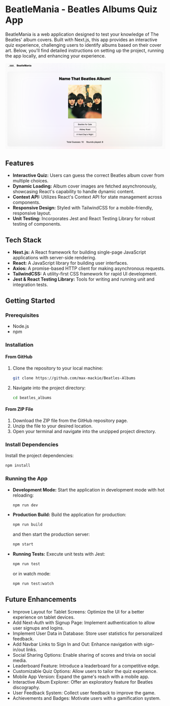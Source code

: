 # BeatleMania - Beatles Albums Quiz App

BeatleMania is a web application designed to test your knowledge of The Beatles' album covers. Built with Next.js, this app provides an interactive quiz experience, challenging users to identify albums based on their cover art. Below, you'll find detailed instructions on setting up the project, running the app locally, and enhancing your experience.

![alt text](image.png)

## Features

- **Interactive Quiz:** Users can guess the correct Beatles album cover from multiple choices.
- **Dynamic Loading:** Album cover images are fetched asynchronously, showcasing React's capability to handle dynamic content.
- **Context API:** Utilizes React's Context API for state management across components.
- **Responsive Design:** Styled with TailwindCSS for a mobile-friendly, responsive layout.
- **Unit Testing:** Incorporates Jest and React Testing Library for robust testing of components.

## Tech Stack

- **Next.js:** A React framework for building single-page JavaScript applications with server-side rendering.
- **React:** A JavaScript library for building user interfaces.
- **Axios:** A promise-based HTTP client for making asynchronous requests.
- **TailwindCSS:** A utility-first CSS framework for rapid UI development.
- **Jest & React Testing Library:** Tools for writing and running unit and integration tests.

## Getting Started

### Prerequisites

- Node.js
- npm

### Installation

#### From GitHub

1. Clone the repository to your local machine:
   ```sh
   git clone https://github.com/max-mackie/Beatles-Albums
   ```
2. Navigate into the project directory:
   ```sh
   cd beatles_albums
   ```

#### From ZIP File

1. Download the ZIP file from the GitHub repository page.
2. Unzip the file to your desired location.
3. Open your terminal and navigate into the unzipped project directory.

### Install Dependencies

Install the project dependencies:
```sh
npm install
```

### Running the App

- **Development Mode:**
  Start the application in development mode with hot reloading:
  ```sh
  npm run dev
  ```
- **Production Build:**
  Build the application for production:
  ```sh
  npm run build
  ```
  and then start the production server:
  ```sh
  npm start
  ```
- **Running Tests:**
  Execute unit tests with Jest:
  ```sh
  npm run test
  ```
  or in watch mode:
  ```sh
  npm run test:watch
  ```

## Future Enhancements

- Improve Layout for Tablet Screens: Optimize the UI for a better experience on tablet devices.
- Add Next-Auth with Signup Page: Implement authentication to allow user signups and logins.
- Implement User Data in Database: Store user statistics for personalized feedback.
- Add Navbar Links to Sign In and Out: Enhance navigation with sign-in/out links.
- Social Sharing Options: Enable sharing of scores and trivia on social media.
- Leaderboard Feature: Introduce a leaderboard for a competitive edge.
- Customizable Quiz Options: Allow users to tailor the quiz experience.
- Mobile App Version: Expand the game's reach with a mobile app.
- Interactive Album Explorer: Offer an exploratory feature for Beatles discography.
- User Feedback System: Collect user feedback to improve the game.
- Achievements and Badges: Motivate users with a gamification system.


